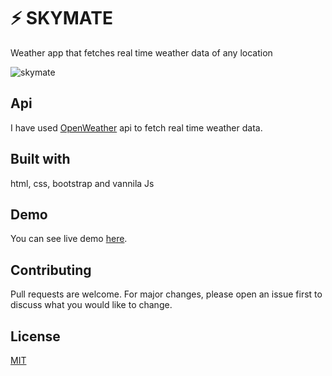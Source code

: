 # ⚡ SKYMATE
 Weather app that fetches real time weather data of any location

![skymate](https://user-images.githubusercontent.com/47467468/84751219-f025e200-afd9-11ea-9815-69c8c836dc99.png)

## Api
I have used [OpenWeather](https://openweathermap.org/api) api to fetch real time weather data.

## Built with
html, css, bootstrap and vannila Js

## Demo
You can see live demo [here](#).

## Contributing
Pull requests are welcome. For major changes, please open an issue first to discuss what you would like to change.


## License
[MIT](https://choosealicense.com/licenses/mit/)


